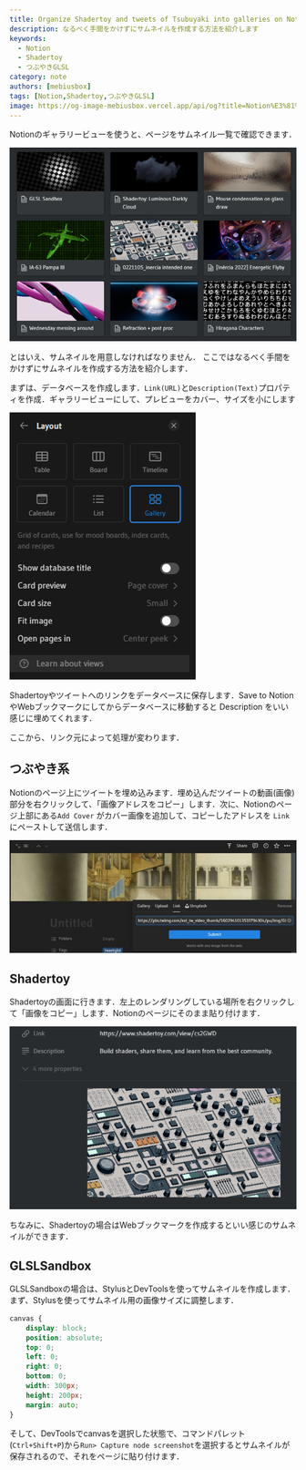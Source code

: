 ```yaml
---
title: Organize Shadertoy and tweets of Tsubuyaki into galleries on Notion
description: なるべく手間をかけずにサムネイルを作成する方法を紹介します
keywords:
  - Notion
  - Shadertoy
  - つぶやきGLSL
category: note
authors: [mebiusbox]
tags: [Notion,Shadertoy,つぶやきGLSL]
image: https://og-image-mebiusbox.vercel.app/api/og?title=Notion%E3%81%A7Shadertoy%E3%82%84%E3%81%A4%E3%81%B6%E3%82%84%E3%81%8D%E7%B3%BB%E3%81%AE%E3%83%84%E3%82%A4%E3%83%BC%E3%83%88%E3%82%92%E3%82%AE%E3%83%A3%E3%83%A9%E3%83%AA%E3%83%BC%E3%81%AB%E3%81%BE%E3%81%A8%E3%82%81%E3%82%8B&subtitle=%E3%81%AA%E3%82%8B%E3%81%B9%E3%81%8F%E6%89%8B%E9%96%93%E3%82%92%E3%81%8B%E3%81%91%E3%81%9A%E3%81%AB%E3%82%B5%E3%83%A0%E3%83%8D%E3%82%A4%E3%83%AB%E3%82%92%E4%BD%9C%E6%88%90%E3%81%99%E3%82%8B%E6%96%B9%E6%B3%95%E3%82%92%E7%B4%B9%E4%BB%8B%E3%81%97%E3%81%BE%E3%81%99&date=2023%2F01%2F14&tags=Notion%2CShadertoy%2C%E3%81%A4%E3%81%B6%E3%82%84%E3%81%8DGLSL
---
```


Notionのギャラリービューを使うと、ページをサムネイル一覧で確認できます．

![](/img/post/2023/2023-01-14-notion-shadertoy-gallery-230114021100.png)

とはいえ、サムネイルを用意しなければなりません．
ここではなるべく手間をかけずにサムネイルを作成する方法を紹介します．

<!-- truncate -->

まずは、データベースを作成します．`Link(URL)`と`Description(Text)`プロパティを作成．ギャラリービューにして、プレビューをカバー、サイズを小にします

![](/img/post/2023/2023-01-14-notion-shadertoy-gallery-230114030500.png)

Shadertoyやツイートへのリンクをデータベースに保存します．Save to NotionやWebブックマークにしてからデータベースに移動すると Description をいい感じに埋めてくれます．

ここから、リンク元によって処理が変わります．

## つぶやき系

Notionのページ上にツイートを埋め込みます．埋め込んだツイートの動画(画像)部分を右クリックして、「画像アドレスをコピー」します．次に、Notionのページ上部にある`Add Cover` がカバー画像を追加して、コピーしたアドレスを `Link` にペーストして送信します．

![](/img/post/2023/2023-01-14-notion-shadertoy-gallery-230114032100.png)

## Shadertoy

Shadertoyの画面に行きます．左上のレンダリングしている場所を右クリックして「画像をコピー」します．Notionのページにそのまま貼り付けます．

![](/img/post/2023/2023-01-14-notion-shadertoy-gallery-230114032500.png)

ちなみに、Shadertoyの場合はWebブックマークを作成するといい感じのサムネイルができます．


## GLSLSandbox

GLSLSandboxの場合は、StylusとDevToolsを使ってサムネイルを作成します．
まず、Stylusを使ってサムネイル用の画像サイズに調整します．

```css
canvas {
    display: block;
    position: absolute;
    top: 0;
    left: 0;
    right: 0;
    bottom: 0;
    width: 300px;
    height: 200px;
    margin: auto;
}
```

そして、DevToolsでcanvasを選択した状態で、コマンドパレット(`Ctrl+Shift+P`)から`Run> Capture node screenshot`を選択するとサムネイルが保存されるので、それをページに貼り付けます．
